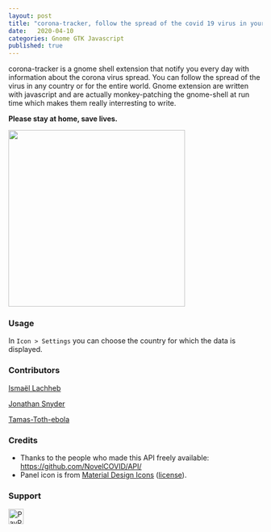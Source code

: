 ```yaml
---
layout: post
title: "corona-tracker, follow the spread of the covid 19 virus in your country"
date:   2020-04-10
categories: Gnome GTK Javascript
published: true
---
```



corona-tracker is a gnome shell extension that notify you every day with information about the corona virus spread.
You can follow the spread of the virus in any country or for the entire world. Gnome extension are written with
javascript and are actually monkey-patching the gnome-shell at run time which makes them really interresting to write.

**Please stay at home, save lives.**

<img height="350" src="https://raw.githubusercontent.com/lachhebo/corona-tracker/master/resources/screenshot.png" />

### Usage

In `Icon > Settings` you can choose the country for which the data is displayed.

### Contributors

[Ismaël Lachheb](https://github.com/lachhebo)

[Jonathan Snyder](https://github.com/jpsnyder)

[Tamas-Toth-ebola](https://github.com/Tamas-Toth-ebola)

### Credits

- Thanks to the people who made this API freely available: <https://github.com/NovelCOVID/API/>
- Panel icon is from [Material Design Icons](https://materialdesignicons.com/) ([license](https://github.com/google/material-design-icons/blob/master/LICENSE)).

### Support

[<img height="30" src="https://raw.githubusercontent.com/lachhebo/GabTag/screenshots/donate.png" alt="PayPal"/>](https://www.paypal.me/lachhebo)
